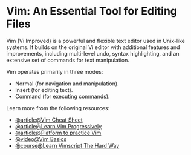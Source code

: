 # Vim: An Essential Tool for Editing Files

Vim (Vi Improved) is a powerful and flexible text editor used in Unix-like systems. It builds on the original Vi editor with additional features and improvements, including multi-level undo, syntax highlighting, and an extensive set of commands for text manipulation.

Vim operates primarily in three modes:

- Normal (for navigation and manipulation).
- Insert (for editing text).
- Command (for executing commands).

Learn more from the following resources:

- [@article@Vim Cheat Sheet](https://vim.rtorr.com/)
- [@article@Learn Vim Progressively](https://yannesposito.com/Scratch/en/blog/Learn-Vim-Progressively/)
- [@article@Platform to practice Vim](https://vim-adventures.com/)
- [@video@Vim Basics](https://www.youtube.com/watch?v=wACD8WEnImo&list=PLT98CRl2KxKHy4A5N70jMRYAROzzC2a6x&ab_channel=LearnLinuxTV)
- [@course@Learn Vimscript The Hard Way](https://learnvimscriptthehardway.stevelosh.com/)